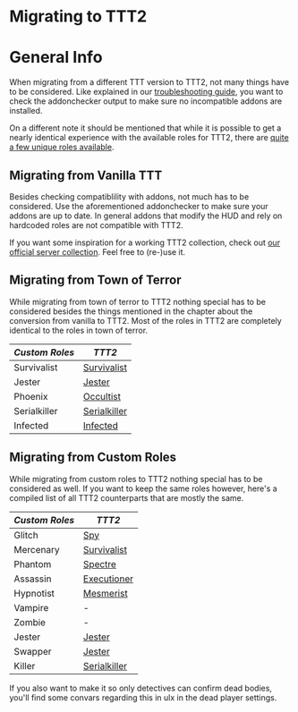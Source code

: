 # Migrating to TTT2

# General Info

When migrating from a different TTT version to TTT2, not many things have to be considered. Like explained in our [troubleshooting guide](/troubleshooting/index.md), you want to check the addonchecker output to make sure no incompatible addons are installed.

On a different note it should be mentioned that while it is possible to get a nearly identical experience with the available roles for TTT2, there are [quite a few unique roles available](https://steamcommunity.com/workshop/filedetails/?id=1737053146).

## Migrating from Vanilla TTT

Besides checking compatiblility with addons, not much has to be considered. Use the aforementioned addonchecker to make sure your addons are up to date. In general addons that modify the HUD and rely on hardcoded roles are not compatible with TTT2.

If you want some inspiration for a working TTT2 collection, check out [our official server collection](https://steamcommunity.com/sharedfiles/filedetails/?id=1379909176). Feel free to (re-)use it.

## Migrating from Town of Terror

While migrating from town of terror to TTT2 nothing special has to be considered besides the things mentioned in the chapter about the conversion from vanilla to TTT2. Most of the roles in TTT2 are completely identical to the roles in town of terror.

| _Custom Roles_ | _TTT2_                                                                            |
| -------------- | --------------------------------------------------------------------------------- |
| Survivalist    | [Survivalist](https://steamcommunity.com/sharedfiles/filedetails/?id=1357256725)  |
| Jester         | [Jester](https://steamcommunity.com/sharedfiles/filedetails/?id=1363049665)       |
| Phoenix        | [Occultist](https://steamcommunity.com/sharedfiles/filedetails/?id=1959850321)    |
| Serialkiller   | [Serialkiller](https://steamcommunity.com/sharedfiles/filedetails/?id=1363905854) |
| Infected       | [Infected](https://steamcommunity.com/sharedfiles/filedetails/?id=1371842074)     |

## Migrating from Custom Roles

While migrating from custom roles to TTT2 nothing special has to be considered as well. If you want to keep the same roles however, here's a compiled list of all TTT2 counterparts that are mostly the same.

| _Custom Roles_ | _TTT2_                                                                            |
| -------------- | --------------------------------------------------------------------------------- |
| Glitch         | [Spy](https://steamcommunity.com/sharedfiles/filedetails/?id=1683708655)          |
| Mercenary      | [Survivalist](https://steamcommunity.com/sharedfiles/filedetails/?id=1357256725)  |
| Phantom        | [Spectre](https://steamcommunity.com/sharedfiles/filedetails/?id=2138979333)      |
| Assassin       | [Executioner](https://steamcommunity.com/sharedfiles/filedetails/?id=2133752484)  |
| Hypnotist      | [Mesmerist](https://steamcommunity.com/sharedfiles/filedetails/?id=2137829511)    |
| Vampire        | -                                                                                 |
| Zombie         | -                                                                                 |
| Jester         | [Jester](https://steamcommunity.com/sharedfiles/filedetails/?id=1363049665)       |
| Swapper        | [Jester](https://steamcommunity.com/sharedfiles/filedetails/?id=1363049665)       |
| Killer         | [Serialkiller](https://steamcommunity.com/sharedfiles/filedetails/?id=1363905854) |

If you also want to make it so only detectives can confirm dead bodies, you'll find some convars regarding this in ulx in the dead player settings.
